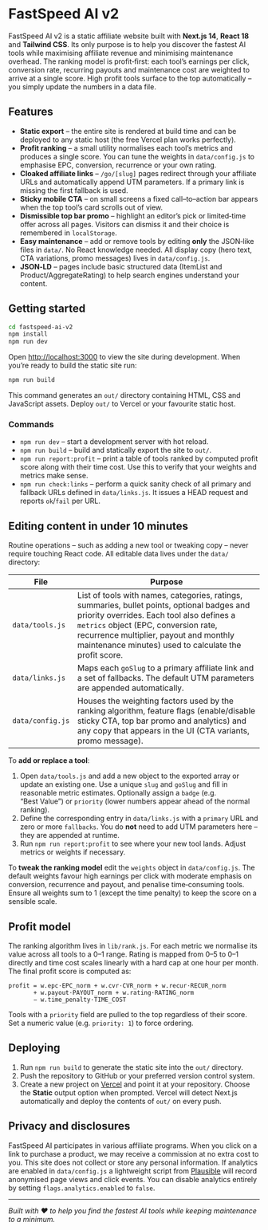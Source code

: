 # FastSpeed AI v2

FastSpeed AI v2 is a static affiliate website built with **Next.js 14**, **React 18** and **Tailwind CSS**.  Its only purpose is to help you discover the fastest AI tools while maximising affiliate revenue and minimising maintenance overhead.  The ranking model is profit‑first: each tool’s earnings per click, conversion rate, recurring payouts and maintenance cost are weighted to arrive at a single score.  High profit tools surface to the top automatically – you simply update the numbers in a data file.

## Features

- **Static export** – the entire site is rendered at build time and can be deployed to any static host (the free Vercel plan works perfectly).
- **Profit ranking** – a small utility normalises each tool’s metrics and produces a single score.  You can tune the weights in `data/config.js` to emphasise EPC, conversion, recurrence or your own rating.
- **Cloaked affiliate links** – `/go/[slug]` pages redirect through your affiliate URLs and automatically append UTM parameters.  If a primary link is missing the first fallback is used.
- **Sticky mobile CTA** – on small screens a fixed call–to–action bar appears when the top tool’s card scrolls out of view.
- **Dismissible top bar promo** – highlight an editor’s pick or limited‑time offer across all pages.  Visitors can dismiss it and their choice is remembered in `localStorage`.
- **Easy maintenance** – add or remove tools by editing **only** the JSON‑like files in `data/`.  No React knowledge needed.  All display copy (hero text, CTA variations, promo messages) lives in `data/config.js`.
- **JSON‑LD** – pages include basic structured data (ItemList and Product/AggregateRating) to help search engines understand your content.

## Getting started

```bash
cd fastspeed-ai-v2
npm install
npm run dev
```

Open [http://localhost:3000](http://localhost:3000) to view the site during development.  When you’re ready to build the static site run:

```bash
npm run build
```

This command generates an `out/` directory containing HTML, CSS and JavaScript assets.  Deploy `out/` to Vercel or your favourite static host.

### Commands

- `npm run dev` – start a development server with hot reload.
- `npm run build` – build and statically export the site to `out/`.
- `npm run report:profit` – print a table of tools ranked by computed profit score along with their time cost.  Use this to verify that your weights and metrics make sense.
- `npm run check:links` – perform a quick sanity check of all primary and fallback URLs defined in `data/links.js`.  It issues a HEAD request and reports `ok`/`fail` per URL.

## Editing content in under 10 minutes

Routine operations – such as adding a new tool or tweaking copy – never require touching React code.  All editable data lives under the `data/` directory:

| File | Purpose |
|---|---|
| `data/tools.js` | List of tools with names, categories, ratings, summaries, bullet points, optional badges and priority overrides.  Each tool also defines a `metrics` object (EPC, conversion rate, recurrence multiplier, payout and monthly maintenance minutes) used to calculate the profit score. |
| `data/links.js` | Maps each `goSlug` to a primary affiliate link and a set of fallbacks.  The default UTM parameters are appended automatically. |
| `data/config.js` | Houses the weighting factors used by the ranking algorithm, feature flags (enable/disable sticky CTA, top bar promo and analytics) and any copy that appears in the UI (CTA variants, promo message). |

To **add or replace a tool**:

1. Open `data/tools.js` and add a new object to the exported array or update an existing one.  Use a unique `slug` and `goSlug` and fill in reasonable metric estimates.  Optionally assign a `badge` (e.g. “Best Value”) or `priority` (lower numbers appear ahead of the normal ranking).
2. Define the corresponding entry in `data/links.js` with a `primary` URL and zero or more `fallbacks`.  You do **not** need to add UTM parameters here – they are appended at runtime.
3. Run `npm run report:profit` to see where your new tool lands.  Adjust metrics or weights if necessary.

To **tweak the ranking model** edit the `weights` object in `data/config.js`.  The default weights favour high earnings per click with moderate emphasis on conversion, recurrence and payout, and penalise time‑consuming tools.  Ensure all weights sum to 1 (except the time penalty) to keep the score on a sensible scale.

## Profit model

The ranking algorithm lives in `lib/rank.js`.  For each metric we normalise its value across all tools to a 0–1 range.  Rating is mapped from 0–5 to 0–1 directly and time cost scales linearly with a hard cap at one hour per month.  The final profit score is computed as:

```
profit = w.epc⋅EPC_norm + w.cvr⋅CVR_norm + w.recur⋅RECUR_norm
       + w.payout⋅PAYOUT_norm + w.rating⋅RATING_norm
       − w.time_penalty⋅TIME_COST
```

Tools with a `priority` field are pulled to the top regardless of their score.  Set a numeric value (e.g. `priority: 1`) to force ordering.

## Deploying

1. Run `npm run build` to generate the static site into the `out/` directory.
2. Push the repository to GitHub or your preferred version control system.
3. Create a new project on [Vercel](https://vercel.com/) and point it at your repository.  Choose the **Static** output option when prompted.  Vercel will detect Next.js automatically and deploy the contents of `out/` on every push.

## Privacy and disclosures

FastSpeed AI participates in various affiliate programs.  When you click on a link to purchase a product, we may receive a commission at no extra cost to you.  This site does not collect or store any personal information.  If analytics are enabled in `data/config.js` a lightweight script from [Plausible](https://plausible.io/) will record anonymised page views and click events.  You can disable analytics entirely by setting `flags.analytics.enabled` to `false`.

---

*Built with ♥ to help you find the fastest AI tools while keeping maintenance to a minimum.*